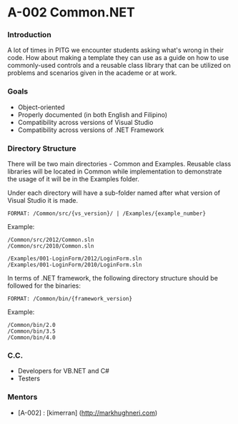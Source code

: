 # A-002 Common.NET   

### Introduction

A lot of times in PITG we encounter students asking what's wrong in their code.
How about making a template they can use as a guide on how to use commonly-used controls 
and a reusable class library that can be utilized on problems and scenarios given in the academe or at work.

### Goals

* Object-oriented
* Properly documented (in both English and Filipino)
* Compatibility across versions of Visual Studio
* Compatibility across versions of .NET Framework

### Directory Structure

There will be two main directories - Common and Examples. Reusable class libraries will be located in Common
while implementation to demonstrate the usage of it will be in the Examples folder.

Under each directory will have a sub-folder named after what version of Visual Studio it is made.
```
FORMAT: /Common/src/{vs_version}/ | /Examples/{example_number}
```

Example:
```
/Common/src/2012/Common.sln
/Common/src/2010/Common.sln

/Examples/001-LoginForm/2012/LoginForm.sln
/Examples/001-LoginForm/2010/LoginForm.sln
```

In terms of .NET framework, the following directory structure should be followed for the binaries:
```
FORMAT: /Common/bin/{framework_version}
```

Example:
```
/Common/bin/2.0
/Common/bin/3.5
/Common/bin/4.0
```

### C.C.

* Developers for VB.NET and C#
* Testers

### Mentors
* \[A-002\] : [kimerran] (http://markhughneri.com)
